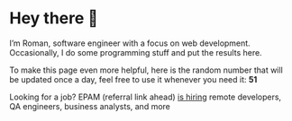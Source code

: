 # Hey there 👋

I’m Roman, software engineer with a focus on web development. Occasionally, I do
some programming stuff and put the results here.

To make this page even more helpful, here is the random number that will be
updated once a day, feel free to use it whenever you need it: **51**

Looking for a job? EPAM (referral link ahead) [is hiring](https://epa.ms/RomanGusev) remote developers,
QA engineers, business analysts, and more
